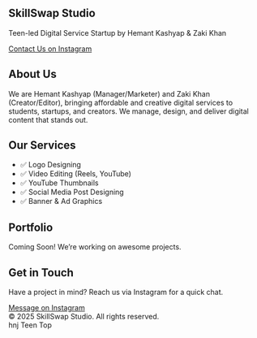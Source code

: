<!DOCTYPE html>
<html lang="en">
<head>
  <meta charset="UTF-8" />
  <meta name="viewport" content="width=device-width, initial-scale=1.0" />
  <title>SkillSwap Studio</title>
  <link href="https://cdn.jsdelivr.net/npm/tailwindcss@2.2.19/dist/tailwind.min.css" rel="stylesheet">
</head>
<body class="bg-gray-100 text-gray-800">
  <!-- Hero Section -->
  <section class="bg-blue-600 text-white py-16 text-center">
    <h1 class="text-4xl font-bold mb-4">SkillSwap Studio</h1>
    <p class="text-lg mb-6">Teen-led Digital Service Startup by Hemant Kashyap & Zaki Khan</p>
    <a href="https://instagram.com" target="_blank" class="bg-white text-blue-600 px-6 py-2 rounded-full font-semibold hover:bg-blue-100 transition">Contact Us on Instagram</a>
  </section>

  <!-- About Section -->
  <section class="py-12 px-6 max-w-4xl mx-auto">
    <h2 class="text-2xl font-bold mb-4">About Us</h2>
    <p class="mb-4">We are Hemant Kashyap (Manager/Marketer) and Zaki Khan (Creator/Editor), bringing affordable and creative digital services to students, startups, and creators. We manage, design, and deliver digital content that stands out.</p>
  </section>

  <!-- Services Section -->
  <section class="bg-white py-12 px-6 max-w-4xl mx-auto">
    <h2 class="text-2xl font-bold mb-6">Our Services</h2>
    <ul class="space-y-4">
      <li>✅ Logo Designing</li>
      <li>✅ Video Editing (Reels, YouTube)</li>
      <li>✅ YouTube Thumbnails</li>
      <li>✅ Social Media Post Designing</li>
      <li>✅ Banner & Ad Graphics</li>
    </ul>
  </section>

  <!-- Portfolio Section -->
  <section class="py-12 px-6 max-w-4xl mx-auto">
    <h2 class="text-2xl font-bold mb-4">Portfolio</h2>
    <p>Coming Soon! We’re working on awesome projects.</p>
  </section>

  <!-- Contact Section -->
  <section class="bg-blue-50 py-12 px-6 text-center">
    <h2 class="text-2xl font-bold mb-4">Get in Touch</h2>
    <p class="mb-6">Have a project in mind? Reach us via Instagram for a quick chat.</p>
    <a href="https://instagram.com" target="_blank" class="bg-blue-600 text-white px-6 py-2 rounded-full font-semibold hover:bg-blue-700 transition">Message on Instagram</a>
  </section>

  <footer class="text-center text-sm text-gray-500 py-6">
    &copy; 2025 SkillSwap Studio. All rights reserved.
  </footer>
</body>
</html>hnj
Teen Top
